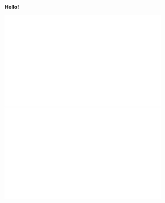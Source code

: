 ### Hello!

<a href="https://github.com/stolaar/stolaar">

![](https://github.com/stolaar/stolaar/blob/master/generated/overview.svg)
![](https://github.com/stolaar/stolaar/blob/master/generated/languages.svg)

</a>